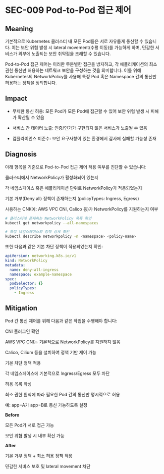 # SEC-009 Pod-to-Pod 접근 제어

## Meaning
기본적으로 Kubernetes 클러스터 내 모든 Pod들은 서로 자유롭게 통신할 수 있습니다. 이는 보안 위협 발생 시 lateral movement(수평 이동)를 가능하게 하며, 민감한 서비스가 외부에 노출되는 보안 취약점을 초래할 수 있습니다.

Pod-to-Pod 접근 제어는 이러한 무분별한 접근을 방지하고, 각 애플리케이션의 최소 권한 통신만 허용하는 네트워크 보안을 구성하는 것을 의미합니다.
이를 위해 Kubernetes의 NetworkPolicy를 사용해 특정 Pod 혹은 Namespace 간의 통신만 허용하는 정책을 정의합니다.

## Impact
- 무제한 통신 허용: 모든 Pod가 모든 Pod에 접근할 수 있어 보안 위협 발생 시 피해가 확산될 수 있음

- 서비스 간 데이터 노출: 인증/인가가 구현되지 않은 서비스가 노출될 수 있음

- 컴플라이언스 미준수: 보안 요구사항이 있는 환경에서 감사에 실패할 가능성 존재

## Diagnosis
아래 항목을 기준으로 Pod-to-Pod 접근 제어 적용 여부를 진단할 수 있습니다:

클러스터에서 NetworkPolicy가 활성화되어 있는지

각 네임스페이스 혹은 애플리케이션 단위로 NetworkPolicy가 적용되었는지

기본 거부(Deny all) 정책이 존재하는지 (policyTypes: Ingress, Egress)

사용하는 CNI(예: AWS VPC CNI, Calico 등)가 NetworkPolicy를 지원하는지 여부


```bash
# 클러스터에 존재하는 NetworkPolicy 목록 확인
kubectl get networkpolicy --all-namespaces

# 특정 네임스페이스의 정책 상세 확인
kubectl describe networkpolicy -n <namespace> <policy-name>
```

또한 다음과 같은 기본 차단 정책이 적용되었는지 확인:

```yaml
apiVersion: networking.k8s.io/v1
kind: NetworkPolicy
metadata:
  name: deny-all-ingress
  namespace: example-namespace
spec:
  podSelector: {}
  policyTypes:
    - Ingress
```

## Mitigation
Pod 간 통신 제어를 위해 다음과 같은 작업을 수행해야 합니다:

CNI 플러그인 확인

AWS VPC CNI는 기본적으로 NetworkPolicy를 지원하지 않음

Calico, Cilium 등을 설치하여 정책 기반 제어 가능

기본 차단 정책 적용

각 네임스페이스에 기본적으로 Ingress/Egress 모두 차단

허용 목록 작성

최소 권한 원칙에 따라 필요한 Pod 간의 통신만 명시적으로 허용

예: app=A가 app=B로 통신 가능하도록 설정

**Before**

모든 Pod가 서로 접근 가능

보안 위협 발생 시 내부 확산 가능

**After**

기본 거부 정책 + 최소 허용 정책 적용

민감한 서비스 보호 및 lateral movement 차단
